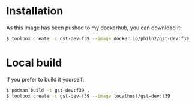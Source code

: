 # Installation

As this image has been pushed to my dockerhub, you can download it:

```sh
$ toolbox create -c gst-dev-f39 --image docker.io/philn2/gst-dev:f39
```

# Local build

If you prefer to build it yourself:

```sh
$ podman build -t gst-dev:f39 .
$ toolbox create -c gst-dev-f39 --image localhost/gst-dev:f39
```
